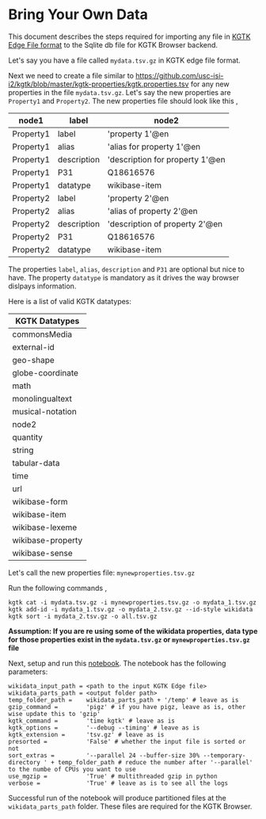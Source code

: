 # Bring Your Own Data

This document describes the steps required for importing any file in [KGTK Edge File format](https://kgtk.readthedocs.io/en/latest/data_model/#file-format) to the Sqlite db file for KGTK Browser backend.

Let's say you have a file called `mydata.tsv.gz` in KGTK edge file format. 

Next we need to create a file similar to https://github.com/usc-isi-i2/kgtk/blob/master/kgtk-properties/kgtk.properties.tsv for any new properties in the file `mydata.tsv.gz`. Let's say the new properties are `Property1` and `Property2`. The new properties file should look like this ,

|node1   |label      |node2                                                                             |
|--------|-----------|----------------------------------------------------------------------------------|
|Property1    |label      |'property 1'@en                                                                    |
|Property1    |alias      |'alias for property 1'@en                                                                     |
|Property1    |description|'description for property 1'@en                                       |
|Property1    |P31        |Q18616576                                                                    |
|Property1    |datatype   |wikibase-item                                                                |
|Property2|label      |'property 2'@en                                                    |
|Property2|alias      |'alias of property 2'@en                                                     |
|Property2|description|'description of property 2'@en|
|Property2|P31        |Q18616576                                                                         |
|Property2    |datatype   |wikibase-item                                                                 |

The properties `label`, `alias`, `description` and `P31` are optional but nice to have. The property `datatype` is mandatory as it drives the way browser 
dislpays information.

Here is a list of valid KGTK datatypes: 

|    KGTK Datatypes    |
|--------|
|commonsMedia|
|external-id|
|geo-shape|
|globe-coordinate|
|math    |
|monolingualtext|
|musical-notation|
|node2   |
|quantity|
|string  |
|tabular-data|
|time    |
|url     |
|wikibase-form|
|wikibase-item|
|wikibase-lexeme|
|wikibase-property|
|wikibase-sense|


Let's call the new properties file: `mynewproperties.tsv.gz`

Run the following commands ,

```
kgtk cat -i mydata.tsv.gz -i mynewproperties.tsv.gz -o mydata_1.tsv.gz
kgtk add-id -i mydata_1.tsv.gz -o mydata_2.tsv.gz --id-style wikidata
kgtk sort -i mydata_2.tsv.gz -o all.tsv.gz
```

**Assumption: If you are re using some of the wikidata properties, data type for those properties exist in the `mydata.tsv.gz` or  `mynewproperties.tsv.gz` file**


Next, setup and run this [notebook](https://github.com/usc-isi-i2/kgtk-notebooks/blob/main/use-cases/create_wikidata/partition-wikidata.ipynb). The notebook has the following parameters:
```
wikidata_input_path = <path to the input KGTK Edge file>
wikidata_parts_path = <output folder path>
temp_folder_path =    wikidata_parts_path + '/temp' # leave as is
gzip_command =        'pigz' # if you have pigz, leave as is, other wise update this to 'gzip'
kgtk_command =        'time kgtk' # leave as is
kgtk_options =        '--debug --timing' # leave as is
kgtk_extension =      'tsv.gz' # leave as is
presorted =           'False' # whether the input file is sorted or not
sort_extras =         '--parallel 24 --buffer-size 30% --temporary-directory ' + temp_folder_path # reduce the number after '--parallel' to the numbe of CPUs you want to use
use_mgzip =           'True' # multithreaded gzip in python
verbose =             'True' # leave as is to see all the logs
```
Successful run of the notebook will produce partitioned files at the `wikidata_parts_path` folder. These files are required for the KGTK Browser.
